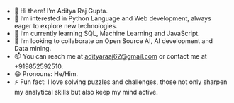 - 👋 Hi there! I’m Aditya Raj Gupta.
- 👀 I’m interested in Python Language and Web development, always eager to explore new technologies.
- 🌱 I’m currently learning SQL, Machine Learning and JavaScript.
- 💞️ I’m looking to collaborate on Open Source AI, AI development and Data mining.
- 📫 You can reach me at adityaraaj62@gmail.com or contact me at +919852592510.
- 😄 Pronouns: He/Him.
- ⚡ Fun fact: I love solving puzzles and challenges, those not only sharpen my analytical skills but also keep my mind active.

<!---
Adityaraj8118/Adityaraj8118 is a ✨ special ✨ repository because its `README.md` (this file) appears on your GitHub profile.
You can click the Preview link to take a look at your changes.
--->


